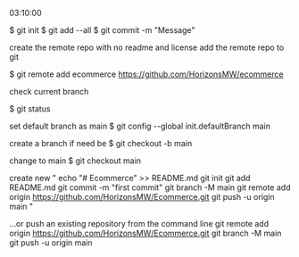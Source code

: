 03:10:00

$ git init
$ git add --all
$ git commit -m "Message"

create the remote repo with no readme and license
add the remote repo to git

$ git remote add ecommerce https://github.com/HorizonsMW/ecommerce

check current branch

$ git status

set default branch as main
$ git config --global init.defaultBranch main

create a branch if need be
$ git checkout -b main

change to main
$ git checkout main

create new
"
echo "# Ecommerce" >> README.md
git init
git add README.md
git commit -m "first commit"
git branch -M main
git remote add origin https://github.com/HorizonsMW/Ecommerce.git
git push -u origin main
"

…or push an existing repository from the command line
git remote add origin https://github.com/HorizonsMW/Ecommerce.git
git branch -M main
git push -u origin main